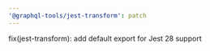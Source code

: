 ```yaml
---
'@graphql-tools/jest-transform': patch
---
```


fix(jest-transform): add default export for Jest 28 support
